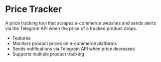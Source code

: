 # Price Tracker

 A price tracking tool that scrapes e-commerce websites and sends alerts via the Telegram API when the price of a tracked product drops. 
 
 - Features
 - Monitors product prices on e-commerce platforms
 - Sends notifications via Telegram API when price decreases
 - Supports multiple product tracking
